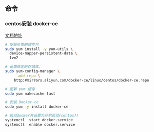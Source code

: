 ## 命令

### centos安装 docker-ce
[文档地址](https:#docs.docker.com/install/linux/docker-ce/centos/)
```bash
# 安装所需的软件包
sudo yum install -y yum-utils \
  device-mapper-persistent-data \
  lvm2

# 设置稳定的存储库。
sudo yum-config-manager \
    --add-repo \
    http:#mirrors.aliyun.com/docker-ce/linux/centos/docker-ce.repo

# 更新 yum 缓存
sudo yum makecache fast

# 安装 Docker-ce
sudo yum -y install docker-ce

# 启动docker并设置为开机启动(centos7)
systemctl  start docker.service
systemctl  enable docker.service
```

